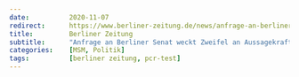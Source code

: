 ```yaml
---
date:          2020-11-07
redirect:      https://www.berliner-zeitung.de/news/anfrage-an-berliner-senat-weckt-zweifel-an-aussagekraft-von-pcr-test-li.117128
title:         Berliner Zeitung
subtitle:      "Anfrage an Berliner Senat weckt Zweifel an Aussagekraft von PCR-Test"
categories:    [MSM, Politik]
tags:          [berliner zeitung, pcr-test]
---
```


